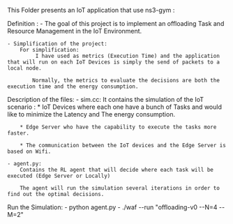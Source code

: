 This Folder presents an IoT application that use ns3-gym :

Definition :
    - The goal of this project is to implement an offloading Task and Resource Management in the IoT Environment.


    - Simplification of the project:
        For simplification:
             I have used as metrics (Execution Time) and the application that will run on each IoT Devices is simply the send of packets to a local node.

            Normally, the metrics to evaluate the decisions are both the execution time and the energy consumption.

            

Description of the files:
    - sim.cc: 
        It contains the simulation of the IoT scenario : 
        * IoT Devices where each one have a bunch of Tasks and would like to minimize the Latency and  The energy consumption.

        * Edge Server who have the capability to execute the tasks more faster.
        
        * The communication between the IoT devices and the Edge Server is based on Wifi.
        
    - agent.py:
        Contains the RL agent that will decide where each task will be executed (Edge Server or Locally)

        The agent will run the simulation several iterations in order to find out the optimal decisions.

    
Run the Simulation:
    - python agent.py
    - ./waf --run "offloading-v0 --N=4 --M=2"